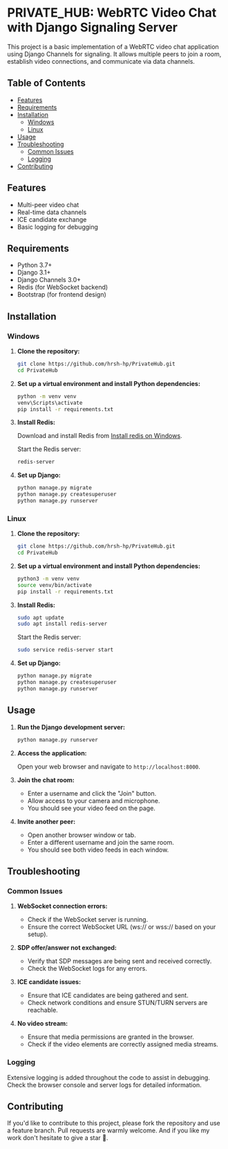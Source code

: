 # PRIVATE_HUB: WebRTC Video Chat with Django Signaling Server

This project is a basic implementation of a WebRTC video chat application using Django Channels for signaling. It allows multiple peers to join a room, establish video connections, and communicate via data channels.

## Table of Contents

  - [Features](#features)
  - [Requirements](#requirements)
  - [Installation](#installation)
    - [Windows](#windows)
    - [Linux](#linux)
  - [Usage](#usage)
  - [Troubleshooting](#troubleshooting)
    - [Common Issues](#common-issues)
    - [Logging](#logging)
  - [Contributing](#contributing)

## Features

- Multi-peer video chat
- Real-time data channels
- ICE candidate exchange
- Basic logging for debugging

## Requirements

- Python 3.7+
- Django 3.1+
- Django Channels 3.0+
- Redis (for WebSocket backend)
- Bootstrap (for frontend design)

## Installation

### Windows

1. **Clone the repository:**

   ```sh
   git clone https://github.com/hrsh-hp/PrivateHub.git
   cd PrivateHub
   ```

2. **Set up a virtual environment and install Python dependencies:**

   ```sh
   python -m venv venv
   venv\Scripts\activate
   pip install -r requirements.txt
   ```

3. **Install Redis:**

   Download and install Redis from [Install redis on Windows](https://redis.io/docs/latest/operate/oss_and_stack/install/install-redis/install-redis-on-windows/).

   Start the Redis server:

   ```sh
   redis-server
   ```

4. **Set up Django:**

   ```sh
   python manage.py migrate
   python manage.py createsuperuser
   python manage.py runserver
   ```

### Linux

1. **Clone the repository:**

   ```sh
   git clone https://github.com/hrsh-hp/PrivateHub.git
   cd PrivateHub
   ```

2. **Set up a virtual environment and install Python dependencies:**

   ```sh
   python3 -m venv venv
   source venv/bin/activate
   pip install -r requirements.txt
   ```

3. **Install Redis:**

   ```sh
   sudo apt update
   sudo apt install redis-server
   ```

   Start the Redis server:

   ```sh
   sudo service redis-server start
   ```

4. **Set up Django:**

   ```sh
   python manage.py migrate
   python manage.py createsuperuser
   python manage.py runserver
   ```

## Usage

1. **Run the Django development server:**

   ```sh
   python manage.py runserver
   ```

2. **Access the application:**

   Open your web browser and navigate to `http://localhost:8000`.

3. **Join the chat room:**

   - Enter a username and click the "Join" button.
   - Allow access to your camera and microphone.
   - You should see your video feed on the page.

4. **Invite another peer:**

   - Open another browser window or tab.
   - Enter a different username and join the same room.
   - You should see both video feeds in each window.

## Troubleshooting

### Common Issues

1. **WebSocket connection errors:**
   - Check if the WebSocket server is running.
   - Ensure the correct WebSocket URL (ws:// or wss:// based on your setup).

2. **SDP offer/answer not exchanged:**
   - Verify that SDP messages are being sent and received correctly.
   - Check the WebSocket logs for any errors.

3. **ICE candidate issues:**
   - Ensure that ICE candidates are being gathered and sent.
   - Check network conditions and ensure STUN/TURN servers are reachable.

4. **No video stream:**
   - Ensure that media permissions are granted in the browser.
   - Check if the video elements are correctly assigned media streams.

### Logging

Extensive logging is added throughout the code to assist in debugging. Check the browser console and server logs for detailed information.

## Contributing

If you'd like to contribute to this project, please fork the repository and use a feature branch. Pull requests are warmly welcome. And if you like my work don't hesitate to give a star 🌟.

